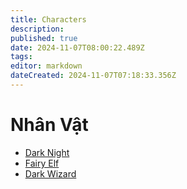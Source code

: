 ```yaml
---
title: Characters
description: 
published: true
date: 2024-11-07T08:00:22.489Z
tags: 
editor: markdown
dateCreated: 2024-11-07T07:18:33.356Z
---
```


# Nhân Vật

- [Dark Night](/vi/characters/dark-night)
- [Fairy Elf](/vi/characters/fairy-elf)
- [Dark Wizard](/vi/characters/dark-wizard)